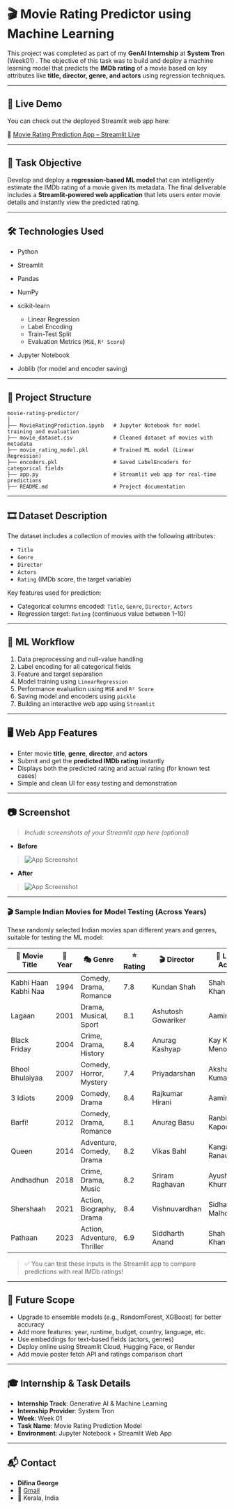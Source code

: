 # 🎬 Movie Rating Predictor using Machine Learning

This project was completed as part of my **GenAI Internship** at **System Tron** (Week01) . The objective of this task was to build and deploy a machine learning model that predicts the **IMDb rating** of a movie based on key attributes like **title, director, genre, and actors** using regression techniques.

---

## 🚀 Live Demo

You can check out the deployed Streamlit web app here:

🔗 [Movie Rating Prediction App – Streamlit Live](https://movie-rating-prediction-ml.streamlit.app/)

---

## 📌 Task Objective

Develop and deploy a **regression-based ML model** that can intelligently estimate the IMDb rating of a movie given its metadata. The final deliverable includes a **Streamlit-powered web application** that lets users enter movie details and instantly view the predicted rating.

---

## 🛠️ Technologies Used

* Python
* Streamlit
* Pandas
* NumPy
* scikit-learn

  * Linear Regression
  * Label Encoding
  * Train-Test Split
  * Evaluation Metrics (`MSE`, `R² Score`)
* Jupyter Notebook
* Joblib (for model and encoder saving)

---

## 📁 Project Structure

```
movie-rating-predictor/
│
├── MovieRatingPrediction.ipynb   # Jupyter Notebook for model training and evaluation
├── movie_dataset.csv             # Cleaned dataset of movies with metadata
├── movie_rating_model.pkl        # Trained ML model (Linear Regression)
├── encoders.pkl                  # Saved LabelEncoders for categorical fields 
├── app.py                        # Streamlit web app for real-time predictions
├── README.md                     # Project documentation
```

---

## 🎞️ Dataset Description

The dataset includes a collection of movies with the following attributes:

* `Title`
* `Genre`
* `Director`
* `Actors`
* `Rating` (IMDb score, the target variable)

Key features used for prediction:

* Categorical columns encoded: `Title`, `Genre`, `Director`, `Actors`
* Regression target: `Rating` (continuous value between 1–10)

---

## 🔄 ML Workflow

1. Data preprocessing and null-value handling
2. Label encoding for all categorical fields
3. Feature and target separation
4. Model training using `LinearRegression`
5. Performance evaluation using `MSE` and `R² Score`
6. Saving model and encoders using `pickle`
7. Building an interactive web app using `Streamlit`

---

## 🖥️ Web App Features

* Enter movie **title**, **genre**, **director**, and **actors**
* Submit and get the **predicted IMDb rating** instantly
* Displays both the predicted rating and actual rating (for known test cases)
* Simple and clean UI for easy testing and demonstration

---

## 📷 Screenshot

> *Include screenshots of your Streamlit app here (optional)*
- **Before**
> ![App Screenshot](SS01.png)
> 
- **After**
> ![App Screenshot](SS02.png)

---
### 🎬 Sample Indian Movies for Model Testing (Across Years)

These randomly selected Indian movies span different years and genres, suitable for testing the ML model:

| 🎥 Movie Title         | 📅 Year | 🎭 Genre                 | ⭐ Rating | 🎬 Director              | 👤 Lead Actor         |
|------------------------|--------|--------------------------|----------|--------------------------|------------------------|
| Kabhi Haan Kabhi Naa   | 1994   | Comedy, Drama, Romance   | 7.8      | Kundan Shah              | Shah Rukh Khan         |
| Lagaan                 | 2001   | Drama, Musical, Sport    | 8.1      | Ashutosh Gowariker       | Aamir Khan             |
| Black Friday           | 2004   | Crime, Drama, History    | 8.4      | Anurag Kashyap           | Kay Kay Menon          |
| Bhool Bhulaiyaa        | 2007   | Comedy, Horror, Mystery  | 7.4      | Priyadarshan             | Akshay Kumar           |
| 3 Idiots               | 2009   | Comedy, Drama            | 8.4      | Rajkumar Hirani          | Aamir Khan             |
| Barfi!                 | 2012   | Comedy, Drama, Romance   | 8.1      | Anurag Basu              | Ranbir Kapoor          |
| Queen                  | 2014   | Adventure, Comedy, Drama | 8.2      | Vikas Bahl               | Kangana Ranaut         |
| Andhadhun              | 2018   | Crime, Drama, Music      | 8.2      | Sriram Raghavan          | Ayushmann Khurrana     |
| Shershaah              | 2021   | Action, Biography, Drama | 8.4      | Vishnuvardhan            | Sidharth Malhotra      |
| Pathaan                | 2023   | Action, Adventure, Thriller | 6.9   | Siddharth Anand          | Shah Rukh Khan         |


> ✅ You can test these inputs in the Streamlit app to compare predictions with real IMDb ratings!

---

## 🔧 Future Scope

* Upgrade to ensemble models (e.g., RandomForest, XGBoost) for better accuracy
* Add more features: year, runtime, budget, country, language, etc.
* Use embeddings for text-based fields (actors, genres)
* Deploy online using Streamlit Cloud, Hugging Face, or Render
* Add movie poster fetch API and ratings comparison chart

---

## 🎓 Internship & Task Details

* **Internship Track**: Generative AI & Machine Learning
* **Internship Provider**: System Tron
* **Week**: Week 01
* **Task Name**: Movie Rating Prediction Model
* **Environment**: Jupyter Notebook + Streamlit Web App 

---

## 📬 Contact

* **Difina George**
* 📧 [Gmail](difina.georgecs@gmail.com)
* 📍 Kerala, India
